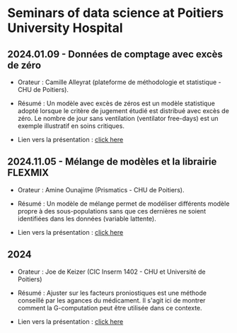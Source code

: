Seminars of data science at Poitiers University Hospital
================

## 2024.01.09 - Données de comptage avec excès de zéro

* Orateur :  Camille Alleyrat (plateforme de méthodologie et statistique - CHU de Poitiers).

* Résumé : Un modèle avec excès de zéros est un modèle statistique adopté lorsque le critère de jugement étudié est distribué  avec excès de zéro. Le nombre de jour sans ventilation (ventilator free-days) est un exemple illustratif en soins critiques.

* Lien vers la présentation : [click here](./presentations/CamilleZERO.pdf)

## 2024.11.05 - Mélange de modèles et la librairie FLEXMIX

* Orateur :  Amine Ounajime (Prismatics - CHU de Poitiers).

* Résumé : Un modèle de mélange permet de modéliser différents modèle propre à des sous-populations sans que ces dernières ne soient identifiées dans les données (variable lattente).

* Lien vers la présentation : [click here](./presentations/Amine.pdf)

## 2024

* Orateur :  Joe de Keizer (CIC Inserm 1402 - CHU et Université de Poitiers)

* Résumé : Ajuster sur les facteurs proniostiques est une méthode conseillé par les agances du médicament. Il s'agit ici de montrer comment la G-computation peut être utilisée dans ce contexte.

* Lien vers la présentation : [click here](./presentations/JoeGC.pdf)
